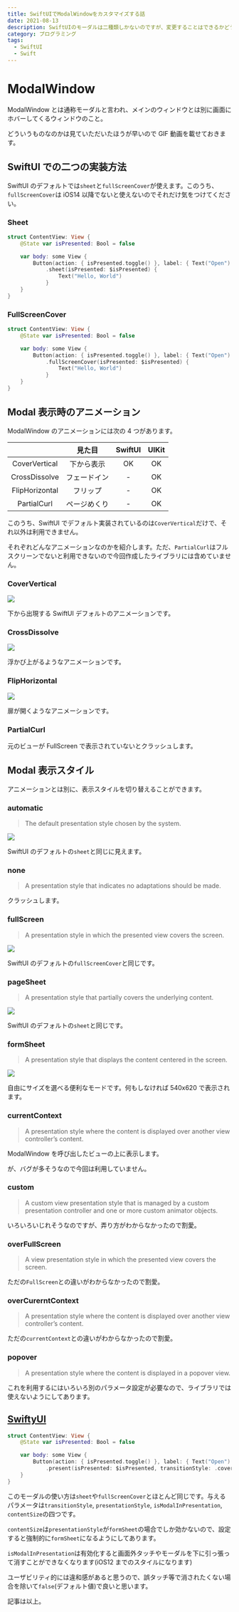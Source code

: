 ```yaml
---
title: SwiftUIでModalWindowをカスタマイズする話
date: 2021-08-13
description: SwiftUIのモーダルは二種類しかないのですが、変更することはできるかどうかを解説
category: プログラミング
tags:
  - SwiftUI
  - Swift
---
```


# ModalWindow

ModalWindow とは通称モーダルと言われ、メインのウィンドウとは別に画面にホバーしてくるウィンドウのこと。

どういうものなのかは見ていただいたほうが早いので GIF 動画を載せておきます。

## SwiftUI での二つの実装方法

SwiftUI のデフォルトでは`sheet`と`fullScreenCover`が使えます。このうち、`fullScreenCover`は iOS14 以降でないと使えないのでそれだけ気をつけてください。

<Amazon/>

### Sheet

```swift
struct ContentView: View {
    @State var isPresented: Bool = false

    var body: some View {
        Button(action: { isPresented.toggle() }, label: { Text("Open") })
            .sheet(isPresented: $isPresented) {
                Text("Hello, World")
            }
    }
}
```

### FullScreenCover

```swift
struct ContentView: View {
    @State var isPresented: Bool = false

    var body: some View {
        Button(action: { isPresented.toggle() }, label: { Text("Open") })
            .fullScreenCover(isPresented: $isPresented) {
                Text("Hello, World")
            }
    }
}
```

## Modal 表示時のアニメーション

ModalWindow のアニメーションには次の 4 つがあります。

|                |    見た目    | SwiftUI | UIKit |
| :------------: | :----------: | :-----: | :---: |
| CoverVertical  |  下から表示  |   OK    |  OK   |
| CrossDissolve  | フェードイン |    -    |  OK   |
| FlipHorizontal |   フリップ   |    -    |  OK   |
|  PartialCurl   | ページめくり |    -    |  OK   |

このうち、SwiftUI でデフォルト実装されているのは`CoverVertical`だけで、それ以外は利用できません。

それぞれどんなアニメーションなのかを紹介します。ただ、`PartialCurl`はフルスクリーンでないと利用できないので今回作成したライブラリには含めていません。

### CoverVertical

![](https://github.com/tkgstrator/SwiftyUI/raw/master/Docs/GIF/01.gif)

下から出現する SwiftUI デフォルトのアニメーションです。

### CrossDissolve

![](https://github.com/tkgstrator/SwiftyUI/raw/master/Docs/GIF/03.gif)

浮かび上がるようなアニメーションです。

### FlipHorizontal

![](https://github.com/tkgstrator/SwiftyUI/raw/master/Docs/GIF/02.gif)

扉が開くようなアニメーションです。

### PartialCurl

元のビューが FullScreen で表示されていないとクラッシュします。

<Amazon/>

## Modal 表示スタイル

アニメーションとは別に、表示スタイルを切り替えることができます。

### automatic

> The default presentation style chosen by the system.

![](https://pbs.twimg.com/media/E8rXnVDVIAcr-sz?format=jpg&name=large)

SwiftUI のデフォルトの`sheet`と同じに見えます。

### none

> A presentation style that indicates no adaptations should be made.

クラッシュします。

### fullScreen

> A presentation style in which the presented view covers the screen.

![](https://pbs.twimg.com/media/E8rXnVDVcAIpSb1?format=jpg&name=large)

SwiftUI のデフォルトの`fullScreenCover`と同じです。

### pageSheet

> A presentation style that partially covers the underlying content.

![](https://pbs.twimg.com/media/E8rXnVDVIAcr-sz?format=jpg&name=large)

SwiftUI のデフォルトの`sheet`と同じです。

### formSheet

> A presentation style that displays the content centered in the screen.

![](https://pbs.twimg.com/media/E8rXnVHVcAMKbVW?format=jpg&name=large)

自由にサイズを選べる便利なモードです。何もしなければ 540x620 で表示されます。

### currentContext

> A presentation style where the content is displayed over another view controller’s content.

ModalWindow を呼び出したビューの上に表示します。

が、バグが多そうなので今回は利用していません。

### custom

> A custom view presentation style that is managed by a custom presentation controller and one or more custom animator objects.

いろいろいじれそうなのですが、弄り方がわからなかったので割愛。

### overFullScreen

> A view presentation style in which the presented view covers the screen.

ただの`FullScreen`との違いがわからなかったので割愛。

### overCurerntContext

> A presentation style where the content is displayed over another view controller’s content.

ただの`currentContext`との違いがわからなかったので割愛。

### popover

> A presentation style where the content is displayed in a popover view.

これを利用するにはいろいろ別のパラメータ設定が必要なので、ライブラリでは使えないようにしてあります。

## [SwiftyUI](https://github.com/tkgstrator/SwiftyUI)

```swift
struct ContentView: View {
    @State var isPresented: Bool = false

    var body: some View {
        Button(action: { isPresented.toggle() }, label: { Text("Open") })
            .present(isPresented: $isPresented, transitionStyle: .coverVertical, presentationStyle: .pageSheet, isModalInPresentation: false)
    }
}
```

このモーダルの使い方は`sheet`や`fullScreenCover`とほとんど同じです。与えるパラメータは`transitionStyle`, `presentationStyle`, `isModalInPresentation`, `contentSize`の四つです。

`contentSize`は`presentationStyle`が`formSheet`の場合でしか効かないので、設定すると強制的に`formSheet`になるようにしてあります。

`isModalInPresentation`は有効化すると画面外タッチやモーダルを下に引っ張って消すことができなくなります(iOS12 までのスタイルになります)

ユーザビリティ的には違和感があると思うので、誤タッチ等で消されたくない場合を除いて`false`(デフォルト値)で良いと思います。

記事は以上。

<Amazon/>
